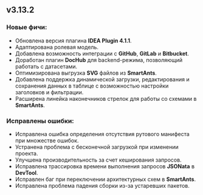 ## v3.13.2

### Новые фичи:
- Обновлена версия плагина **IDEA Plugin 4.1.1**.
- Адаптирована ролевая модель.
- Добавлена возможность интеграции с **GitHub**, **GitLab** и **Bitbucket**.
- Доработан плагин **DocHub** для backend-режима, позволяющий работать с датасетами.
- Оптимизирована выгрузка **SVG** файлов из **SmartAnts**.
- Добавлена поддержка динамической загрузки, редактирования и сохранения данных в таблице с возможностью настройки заголовков и фильтрации.
- Расширена линейка наконечников стрелок для работы со схемами в **SmartAnts**.

### Исправлены ошибки:
- Исправлена ошибка определения отсутствия рутового манифеста при множестве ошибок.
- Устранена проблема с бесконечной загрузкой при изменении проекта.
- Улучшена производительность за счет кеширования запросов.
- Исправлена трассировка времени выполнения запросов **JSONata** в **DevTool**.
- Исправлен баг при переключении архитектурных схем в **SmartAnts**.
- Исправлена проблема падения сборки из-за устаревших пакетов.

